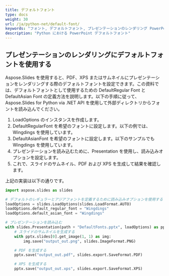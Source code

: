 ```yaml
---
title: デフォルトフォント
type: docs
weight: 30
url: /ja/python-net/default-font/
keywords: "フォント, デフォルトフォント, プレゼンテーションのレンダリング PowerPoint プレゼンテーション Python, Aspose.Slides for Python via .NET"
description: "Python における PowerPoint デフォルトフォント"
---
```


## **プレゼンテーションのレンダリングにデフォルトフォントを使用する**
Aspose.Slides を使用すると、PDF、XPS またはサムネイルにプレゼンテーションをレンダリングする際のデフォルトフォントを設定できます。この資料では、デフォルトフォントとして使用するための DefaultRegular Font と DefaultAsian Font の定義方法を説明します。以下の手順に従って、Aspose.Slides for Python via .NET API を使用して外部ディレクトリからフォントを読み込んでください。

1. LoadOptions のインスタンスを作成します。
1. DefaultRegularFont を希望のフォントに設定します。以下の例では、Wingdings を使用しています。
1. DefaultAsianFont を希望のフォントに設定します。以下のサンプルでも Wingdings を使用しています。
1. プレゼンテーションを読み込むために、Presentation を使用し、読み込みオプションを設定します。
1. これで、スライドのサムネイル、PDF および XPS を生成して結果を確認します。

上記の実装は以下の通りです。

```py
import aspose.slides as slides

# デフォルトのレギュラーとアジアフォントを定義するために読み込みオプションを使用する
loadOptions = slides.LoadOptions(slides.LoadFormat.AUTO)
loadOptions.default_regular_font = "Wingdings"
loadOptions.default_asian_font = "Wingdings"

# プレゼンテーションを読み込む
with slides.Presentation(path + "DefaultFonts.pptx", loadOptions) as pptx:
    # スライドのサムネイルを生成する
    with pptx.slides[0].get_image(1, 1) as img:
        img.save("output_out.png", slides.ImageFormat.PNG)

    # PDF を生成する
    pptx.save("output_out.pdf", slides.export.SaveFormat.PDF)

    # XPS を生成する
    pptx.save("output_out.xps", slides.export.SaveFormat.XPS)
```